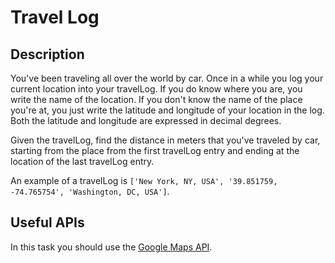 # Travel Log

## Description

You've been traveling all over the world by car. Once in a while you log your current location into your travelLog. If you do know where you are, you write the name of the location. If you don't know the name of the place you're at, you just write the latitude and longitude of your location in the log. Both the latitude and longitude are expressed in decimal degrees.

Given the travelLog, find the distance in meters that you've traveled by car, starting from the place from the first travelLog entry and ending at the location of the last travelLog entry.

An example of a travelLog is `['New York, NY, USA', '39.851759, -74.765754', 'Washington, DC, USA']`.

## Useful APIs

In this task you should use the [Google Maps API](https://developers.google.com/maps/documentation/).

